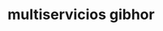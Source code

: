 ---
title: "multiservicios gibhor"
url: /puerto-la-cruz/multiservicios-gibhor/
shop: reparación de automóviles
---